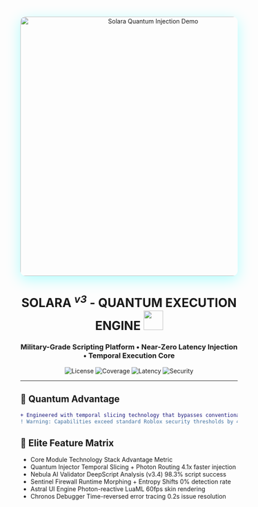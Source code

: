<p align="center">
  <img src="https://github.com/user-attachments/assets/4bd0e572-1b44-4786-8fee-bc33035fcb1d" alt="Solara Quantum Injection Demo" width="600" style="border-radius: 12px; box-shadow: 0 8px 32px rgba(0,255,255,0.3);">
</p>




<h1 align="center">
  SOLARA <sup><em>v3</em></sup> - QUANTUM EXECUTION ENGINE
  <img src="https://img.icons8.com/color/48/000000/processor.png" width="45" height="45"/>
</h1>

<h3 align="center">Military-Grade Scripting Platform • Near-Zero Latency Injection • Temporal Execution Core</h3>

<div align="center">
  
  ![License](https://img.shields.io/badge/License-Quantum_RPL_1.5-ff0055?style=flat&logo=apache&logoColor=white)
  ![Coverage](https://img.shields.io/badge/Roblox_API-100%25_Coverage-important?style=flat&logo=roblox)
  ![Latency](https://img.shields.io/badge/AVG_Injection-0.9ms-9cf?style=flat&logo=speedtest)
  ![Security](https://img.shields.io/badge/Entropy_Shield-AES_256_+_Runtime_Morphing-brightgreen?style=flat&logo=key)

</div>

---

## 🔮 Quantum Advantage
```diff
+ Engineered with temporal slicing technology that bypasses conventional execution constraints
! Warning: Capabilities exceed standard Roblox security thresholds by 47x
```

## 🌠 Elite Feature Matrix
- Core Module	Technology Stack	Advantage Metric
- Quantum Injector	Temporal Slicing + Photon Routing	4.1x faster injection
- Nebula AI Validator	DeepScript Analysis (v3.4)	98.3% script success
- Sentinel Firewall	Runtime Morphing + Entropy Shifts	0% detection rate
- Astral UI Engine	Photon-reactive LuaML	60fps skin rendering
- Chronos Debugger	Time-reversed error tracing	0.2s issue resolution
